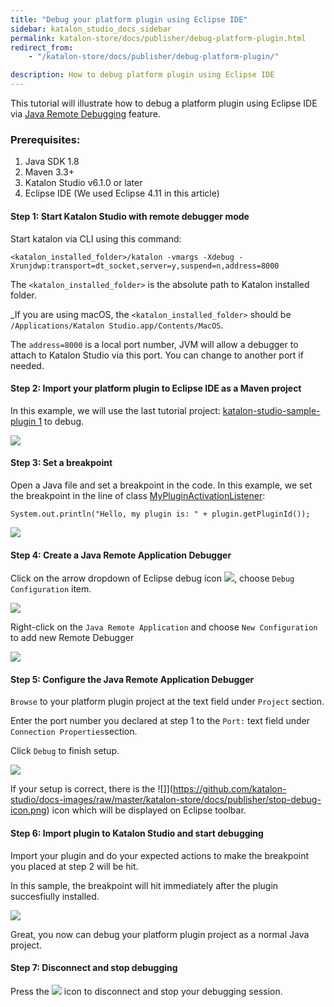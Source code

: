 ```yaml
---
title: "Debug your platform plugin using Eclipse IDE"
sidebar: katalon_studio_docs_sidebar
permalink: katalon-store/docs/publisher/debug-platform-plugin.html
redirect_from:
    - "/katalon-store/docs/publisher/debug-platform-plugin/"

description: How to debug platform plugin using Eclipse IDE
---
```

This tutorial will illustrate how to debug a platform plugin using Eclipse IDE via [Java Remote Debugging](https://help.eclipse.org/2019-03/topic/org.eclipse.jdt.doc.user/tasks/task-running_and_debugging.htm) feature.


### **Prerequisites:**



1. Java SDK 1.8
2. Maven 3.3+
3. Katalon Studio v6.1.0 or later
4. Eclipse IDE (We used Eclipse 4.11 in this article)


#### **Step 1: Start Katalon Studio with remote debugger mode**

Start katalon via CLI using this command:


```
<katalon_installed_folder>/katalon -vmargs -Xdebug -Xrunjdwp:transport=dt_socket,server=y,suspend=n,address=8000
```


The `<katalon_installed_folder>` is the absolute path to Katalon installed folder.

_If you are using macOS, the <code><katalon_installed_folder></code> should be <code>/Applications/Katalon Studio.app/Contents/MacOS</code>.</em>

The `address=8000` is a local port number, JVM will allow a debugger to attach to Katalon Studio via this port. You can change to another port if needed.


#### **Step 2: Import your platform plugin to Eclipse IDE as a Maven project**

In this example, we will use the last tutorial project: [katalon-studio-sample-plugin 1](https://github.com/katalon-studio/katalon-studio-sample-plugin) to debug.

![](https://github.com/katalon-studio/docs-images/raw/master/katalon-store/docs/publisher/import-plugin-project-to-eclipse-ide.png)


#### **Step 3: Set a breakpoint**

Open a Java file and set a breakpoint in the code. In this example, we set the breakpoint in the line of class [MyPluginActivationListener](https://github.com/katalon-studio/katalon-studio-sample-plugin/blob/master/src/main/java/com/mycompany/plugin/MyPluginActivationListener.java):


```
System.out.println("Hello, my plugin is: " + plugin.getPluginId());
```

![](https://github.com/katalon-studio/docs-images/raw/master/katalon-store/docs/publisher/set-breakpoint.png)


#### **Step 4: Create a Java Remote Application Debugger**

Click on the arrow dropdown of Eclipse debug icon ![](https://github.com/katalon-studio/docs-images/raw/master/katalon-store/docs/publisher/debug-icon.png), choose `Debug Configuration` item.

![](https://github.com/katalon-studio/docs-images/raw/master/katalon-store/docs/publisher/debug-configurations.png)


Right-click on the `Java Remote Application` and choose `New Configuration` to add new Remote Debugger

![](https://github.com/katalon-studio/docs-images/raw/master/katalon-store/docs/publisher/new-configuration.png)


#### **Step 5: Configure the Java Remote Application Debugger**

`Browse` to your platform plugin project at the text field under `Project` section.

Enter the port number you declared at step 1 to the `Port:` text field under `Connection Properties`section.

Click `Debug` to finish setup.


![](https://github.com/katalon-studio/docs-images/raw/master/katalon-store/docs/publisher/new-remote-debugger.png)


If your setup is correct, there is the ![]](https://github.com/katalon-studio/docs-images/raw/master/katalon-store/docs/publisher/stop-debug-icon.png) icon which will be displayed on Eclipse toolbar.


#### **Step 6: Import plugin to Katalon Studio and start debugging**

Import your plugin and do your expected actions to make the breakpoint you placed at step 2 will be hit.

In this sample, the breakpoint will hit immediately after the plugin succesfiully installed.

![](https://github.com/katalon-studio/docs-images/raw/master/katalon-store/docs/publisher/breakpoint-hit.png)


Great, you now can debug your platform plugin project as a normal Java project.

#### **Step 7: Disconnect and stop debugging**


Press the ![](https://github.com/katalon-studio/docs-images/raw/master/katalon-store/docs/publisher/stop-debug-icon.png) icon to disconnect and stop your debugging session.


